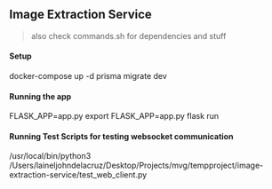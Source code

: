 ## Image Extraction Service

> also check commands.sh for dependencies and stuff

#### Setup

docker-compose up -d
prisma migrate dev


#### Running the app
FLASK_APP=app.py
export FLASK_APP=app.py
flask run


#### Running Test Scripts for testing websocket communication
/usr/local/bin/python3 /Users/laineljohndelacruz/Desktop/Projects/mvg/tempproject/image-extraction-service/test_web_client.py









